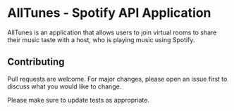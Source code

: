 # AllTunes - Spotify API Application

AllTunes is an application that allows users to join virtual rooms to share their music taste with a host, who is playing music using Spotify. 


## Contributing
Pull requests are welcome. For major changes, please open an issue first to discuss what you would like to change.

Please make sure to update tests as appropriate.